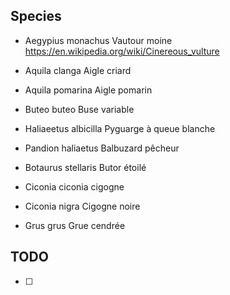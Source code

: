 ## Species

- Aegypius monachus
  Vautour moine
  https://en.wikipedia.org/wiki/Cinereous_vulture

- Aquila clanga
  Aigle criard

- Aquila pomarina
  Aigle pomarin

- Buteo buteo
  Buse variable

- Haliaeetus albicilla
  Pyguarge à queue blanche

- Pandion haliaetus
  Balbuzard pêcheur

- Botaurus stellaris
  Butor étoilé

- Ciconia ciconia
  cigogne

- Ciconia nigra
  Cigogne noire

- Grus grus
  Grue cendrée

## TODO

- [ ]
